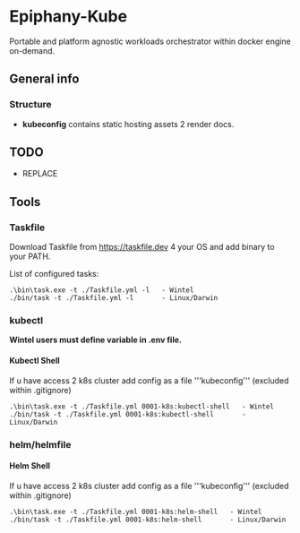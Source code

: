 # Epiphany-Kube

Portable and platform agnostic workloads orchestrator within docker engine on-demand.

## General info

### Structure

- **kubeconfig** contains static hosting assets 2 render docs.

## TODO

- REPLACE

## Tools

### Taskfile 

Download Taskfile from <https://taskfile.dev> 4 your OS and add binary to your PATH.

List of configured tasks:

```shell
.\bin\task.exe -t ./Taskfile.yml -l   - Wintel
./bin/task -t ./Taskfile.yml -l       - Linux/Darwin
```

### kubectl

**Wintel users must define variable in .env file.**


#### Kubectl Shell

If u have access 2 k8s cluster add config as a file '''kubeconfig''' (excluded within .gitignore)

```shell
.\bin\task.exe -t ./Taskfile.yml 0001-k8s:kubectl-shell   - Wintel
./bin/task -t ./Taskfile.yml 0001-k8s:kubectl-shell       - Linux/Darwin
```

### helm/helmfile

#### Helm Shell

If u have access 2 k8s cluster add config as a file '''kubeconfig''' (excluded within .gitignore)

```shell
.\bin\task.exe -t ./Taskfile.yml 0001-k8s:helm-shell   - Wintel
./bin/task -t ./Taskfile.yml 0001-k8s:helm-shell       - Linux/Darwin
```
